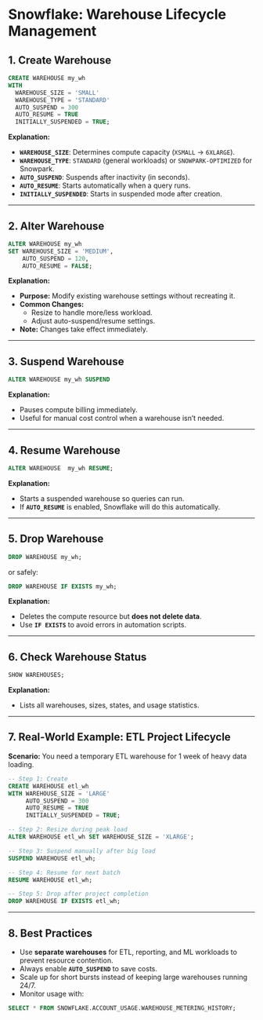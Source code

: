 # Snowflake: Warehouse Lifecycle Management
## 1. Create Warehouse
```sql
CREATE WAREHOUSE my_wh
WITH
  WAREHOUSE_SIZE = 'SMALL'
  WAREHOUSE_TYPE = 'STANDARD'
  AUTO_SUSPEND = 300
  AUTO_RESUME = TRUE
  INITIALLY_SUSPENDED = TRUE;
```
**Explanation:**
- **`WAREHOUSE_SIZE`**: Determines compute capacity (`XSMALL` → `6XLARGE`).
- **`WAREHOUSE_TYPE`**: `STANDARD` (general workloads) or `SNOWPARK-OPTIMIZED` for Snowpark.
- **`AUTO_SUSPEND`**: Suspends after inactivity (in seconds).
- **`AUTO_RESUME`**: Starts automatically when a query runs.
- **`INITIALLY_SUSPENDED`**: Starts in suspended mode after creation.

---

## 2. Alter Warehouse
```sql
ALTER WAREHOUSE my_wh
SET WAREHOUSE_SIZE = 'MEDIUM',
    AUTO_SUSPEND = 120,
    AUTO_RESUME = FALSE;
```
**Explanation:**
- **Purpose:** Modify existing warehouse settings without recreating it.
- **Common Changes:**
  - Resize to handle more/less workload.
  - Adjust auto-suspend/resume settings.
- **Note:** Changes take effect immediately.

---

## 3. Suspend Warehouse
```sql
ALTER WAREHOUSE my_wh SUSPEND 
```
**Explanation:**
- Pauses compute billing immediately.
- Useful for manual cost control when a warehouse isn’t needed.

---

## 4. Resume Warehouse
```sql
ALTER WAREHOUSE  my_wh RESUME;
```
**Explanation:**
- Starts a suspended warehouse so queries can run.
- If **`AUTO_RESUME`** is enabled, Snowflake will do this automatically.

---

## 5. Drop Warehouse
```sql
DROP WAREHOUSE my_wh;
```
or safely:
```sql
DROP WAREHOUSE IF EXISTS my_wh;
```
**Explanation:**
- Deletes the compute resource but **does not delete data**.
- Use **`IF EXISTS`** to avoid errors in automation scripts.

---

## 6. Check Warehouse Status
```sql
SHOW WAREHOUSES;
```
**Explanation:**
- Lists all warehouses, sizes, states, and usage statistics.

---

## 7. Real-World Example: ETL Project Lifecycle
**Scenario:** You need a temporary ETL warehouse for 1 week of heavy data loading.

```sql
-- Step 1: Create
CREATE WAREHOUSE etl_wh
WITH WAREHOUSE_SIZE = 'LARGE'
     AUTO_SUSPEND = 300
     AUTO_RESUME = TRUE
     INITIALLY_SUSPENDED = TRUE;

-- Step 2: Resize during peak load
ALTER WAREHOUSE etl_wh SET WAREHOUSE_SIZE = 'XLARGE';

-- Step 3: Suspend manually after big load
SUSPEND WAREHOUSE etl_wh;

-- Step 4: Resume for next batch
RESUME WAREHOUSE etl_wh;

-- Step 5: Drop after project completion
DROP WAREHOUSE IF EXISTS etl_wh;
```

---

## 8. Best Practices
- Use **separate warehouses** for ETL, reporting, and ML workloads to prevent resource contention.
- Always enable **`AUTO_SUSPEND`** to save costs.
- Scale up for short bursts instead of keeping large warehouses running 24/7.
- Monitor usage with:
```sql
SELECT * FROM SNOWFLAKE.ACCOUNT_USAGE.WAREHOUSE_METERING_HISTORY;
```
